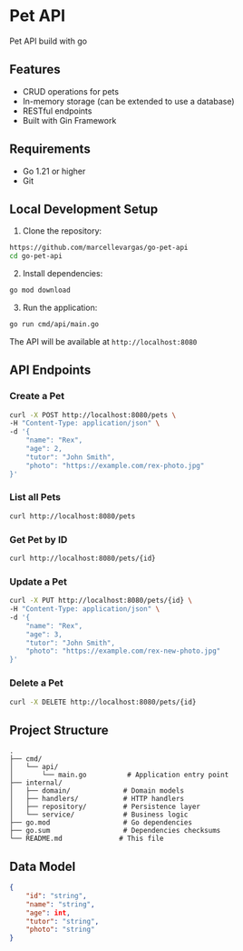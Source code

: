 # Pet API

Pet API build with go

## Features

- CRUD operations for pets
- In-memory storage (can be extended to use a database)
- RESTful endpoints
- Built with Gin Framework

## Requirements

- Go 1.21 or higher
- Git

## Local Development Setup

1. Clone the repository:
```bash
https://github.com/marcellevargas/go-pet-api
cd go-pet-api
```

2. Install dependencies:
```bash
go mod download
```

3. Run the application:
```bash
go run cmd/api/main.go
```

The API will be available at `http://localhost:8080`

## API Endpoints

### Create a Pet
```bash
curl -X POST http://localhost:8080/pets \
-H "Content-Type: application/json" \
-d '{
    "name": "Rex",
    "age": 2,
    "tutor": "John Smith",
    "photo": "https://example.com/rex-photo.jpg"
}'
```

### List all Pets
```bash
curl http://localhost:8080/pets
```

### Get Pet by ID
```bash
curl http://localhost:8080/pets/{id}
```

### Update a Pet
```bash
curl -X PUT http://localhost:8080/pets/{id} \
-H "Content-Type: application/json" \
-d '{
    "name": "Rex",
    "age": 3,
    "tutor": "John Smith",
    "photo": "https://example.com/rex-new-photo.jpg"
}'
```

### Delete a Pet
```bash
curl -X DELETE http://localhost:8080/pets/{id}
```

## Project Structure

```
.
├── cmd/
│   └── api/
│       └── main.go          # Application entry point
├── internal/
│   ├── domain/             # Domain models
│   ├── handlers/           # HTTP handlers
│   ├── repository/         # Persistence layer
│   └── service/            # Business logic
├── go.mod                  # Go dependencies
├── go.sum                  # Dependencies checksums
└── README.md              # This file
```

## Data Model

```json
{
    "id": "string",
    "name": "string",
    "age": int,
    "tutor": "string",
    "photo": "string"
}
``` 